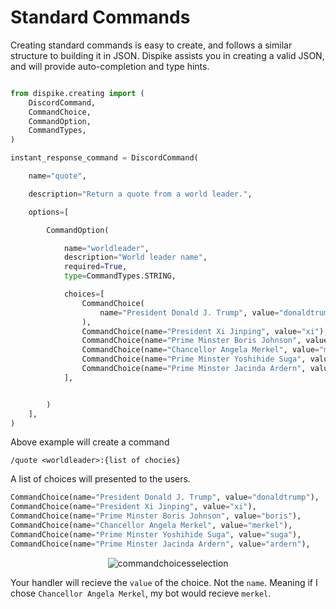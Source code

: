 # Standard Commands

Creating standard commands is easy to create, and follows a similar structure to building it in JSON. 
Dispike assists you in creating a valid JSON, and will provide auto-completion and type hints.

```python

from dispike.creating import (
    DiscordCommand,
    CommandChoice,
    CommandOption,
    CommandTypes,
)

instant_response_command = DiscordCommand(

    name="quote",

    description="Return a quote from a world leader.",

    options=[

        CommandOption(

            name="worldleader",
            description="World leader name",
            required=True,
            type=CommandTypes.STRING,

            choices=[
                CommandChoice(
                    name="President Donald J. Trump", value="donaldtrump"
                ),
                CommandChoice(name="President Xi Jinping", value="xi"),
                CommandChoice(name="Prime Minster Boris Johnson", value="boris"),
                CommandChoice(name="Chancellor Angela Merkel", value="merkel"),
                CommandChoice(name="Prime Minster Yoshihide Suga", value="suga"),
                CommandChoice(name="Prime Minster Jacinda Ardern", value="ardern"),
            ],


        )
    ],
)
```

Above example will create a command 

```
/quote <worldleader>:{list of chocies}
```

A list of choices will presented to the users.

```python
CommandChoice(name="President Donald J. Trump", value="donaldtrump"),
CommandChoice(name="President Xi Jinping", value="xi"),
CommandChoice(name="Prime Minster Boris Johnson", value="boris"),
CommandChoice(name="Chancellor Angela Merkel", value="merkel"),
CommandChoice(name="Prime Minster Yoshihide Suga", value="suga"),
CommandChoice(name="Prime Minster Jacinda Ardern", value="ardern"),
```

<p align="center">
  <img src="../images/exampleChoicesStandard.png" alt="commandchoicesselection"></a>
</p>


Your handler will recieve the ``value`` of the choice. Not the ``name``.
Meaning if I chose ``Chancellor Angela Merkel``, my bot would recieve ``merkel``.
